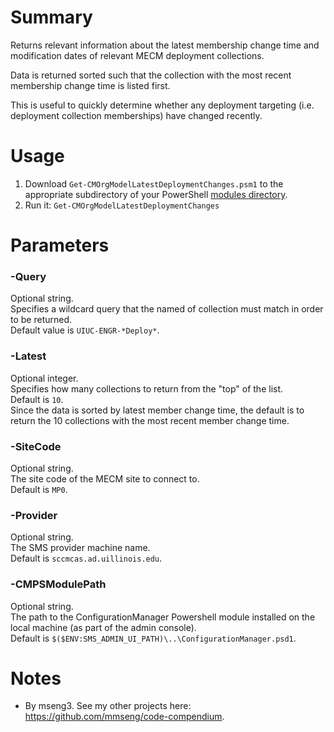 # Summary
Returns relevant information about the latest membership change time and modification dates of relevant MECM deployment collections.  

Data is returned sorted such that the collection with the most recent membership change time is listed first.  

This is useful to quickly determine whether any deployment targeting (i.e. deployment collection memberships) have changed recently.  

# Usage
1. Download `Get-CMOrgModelLatestDeploymentChanges.psm1` to the appropriate subdirectory of your PowerShell [modules directory](https://github.com/engrit-illinois/how-to-install-a-custom-powershell-module).
2. Run it: `Get-CMOrgModelLatestDeploymentChanges`

# Parameters

### -Query
Optional string.  
Specifies a wildcard query that the named of collection must match in order to be returned.  
Default value is `UIUC-ENGR-*Deploy*`.  

### -Latest
Optional integer.  
Specifies how many collections to return from the "top" of the list.  
Default is `10`.  
Since the data is sorted by latest member change time, the default is to return the 10 collections with the most recent member change time.  

### -SiteCode
Optional string.  
The site code of the MECM site to connect to.  
Default is `MP0`.  

### -Provider
Optional string.  
The SMS provider machine name.  
Default is `sccmcas.ad.uillinois.edu`.  

### -CMPSModulePath
Optional string.  
The path to the ConfigurationManager Powershell module installed on the local machine (as part of the admin console).  
Default is `$($ENV:SMS_ADMIN_UI_PATH)\..\ConfigurationManager.psd1`.  

# Notes
- By mseng3. See my other projects here: https://github.com/mmseng/code-compendium.